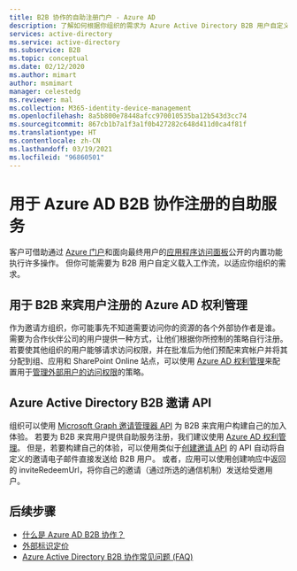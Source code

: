 ```yaml
---
title: B2B 协作的自助注册门户 - Azure AD
description: 了解如何根据你组织的需求为 Azure Active Directory B2B 用户自定义载入工作流。
services: active-directory
ms.service: active-directory
ms.subservice: B2B
ms.topic: conceptual
ms.date: 02/12/2020
ms.author: mimart
author: msmimart
manager: celestedg
ms.reviewer: mal
ms.collection: M365-identity-device-management
ms.openlocfilehash: 8a5b800e78448afcc970010535ba12b543d3cc74
ms.sourcegitcommit: 867cb1b7a1f3a1f0b427282c648d411d0ca4f81f
ms.translationtype: HT
ms.contentlocale: zh-CN
ms.lasthandoff: 03/19/2021
ms.locfileid: "96860501"
---
```

# <a name="self-service-for-azure-ad-b2b-collaboration-sign-up"></a>用于 Azure AD B2B 协作注册的自助服务

客户可借助通过 [Azure 门户](https://portal.azure.com)和面向最终用户的[应用程序访问面板](https://myapps.microsoft.com)公开的内置功能执行许多操作。 但你可能需要为 B2B 用户自定义载入工作流，以适应你组织的需求。

## <a name="azure-ad-entitlement-management-for-b2b-guest-user-sign-up"></a>用于 B2B 来宾用户注册的 Azure AD 权利管理

作为邀请方组织，你可能事先不知道需要访问你的资源的各个外部协作者是谁。 需要为合作伙伴公司的用户提供一种方式，让他们根据你所控制的策略自行注册。 若要使其他组织的用户能够请求访问权限，并在批准后为他们预配来宾帐户并将其分配到组、应用和 SharePoint Online 站点，可以使用 [Azure AD 权利管理](../governance/entitlement-management-overview.md)来配置用于[管理外部用户的访问权限](../governance/entitlement-management-external-users.md#how-access-works-for-external-users)的策略。

## <a name="azure-active-directory-b2b-invitation-api"></a>Azure Active Directory B2B 邀请 API

组织可以使用 [Microsoft Graph 邀请管理器 API](/graph/api/resources/invitation) 为 B2B 来宾用户构建自己的加入体验。 若要为 B2B 来宾用户提供自助服务注册，我们建议使用 [Azure AD 权利管理](../governance/entitlement-management-overview.md)。 但是，若要构建自己的体验，可以使用类似于[创建邀请 API](/graph/api/invitation-post?tabs=http) 的 API 自动将自定义的邀请电子邮件直接发送给 B2B 用户。 或者，应用可以使用创建响应中返回的 inviteRedeemUrl，将你自己的邀请（通过所选的通信机制）发送给受邀用户。

## <a name="next-steps"></a>后续步骤

* [什么是 Azure AD B2B 协作？](what-is-b2b.md)
* [外部标识定价](external-identities-pricing.md)
* [Azure Active Directory B2B 协作常见问题 (FAQ)](faq.md)
